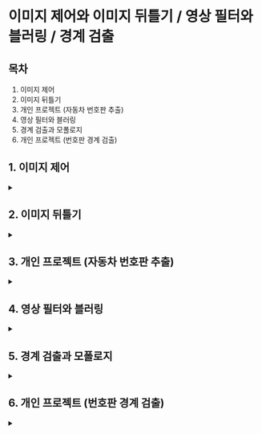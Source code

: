 # 이미지 제어와 이미지 뒤틀기 / 영상 필터와 블러링 / 경계 검출

## 목차
1. 이미지 제어
2. 이미지 뒤틀기
3. 개인 프로젝트 (자동차 번호판 추출)
4. 영상 필터와 블러링
5. 경계 검출과 모폴로지
6. 개인 프로젝트 (번호판 경계 검출)

## 1. 이미지 제어
<details>
<summary></summary>
<div markdown="1">

## 1-1. **이미지 이동(Translation)**

**이미지 이동이란?**

원래 있던 좌표에 이동하려는 거리만큼 더하여 이미지를 이동시키는 방법

```
x_new = x_old + d₁
y_new = y_old + d₂
```

<img width="354" height="105" alt="image" src="https://github.com/user-attachments/assets/86735ca7-f85c-4534-aa56-3f0ea7407b40" />

cv2.warpAffine 함수를 사용한다.

```
dst = cv2.warpAffine(src, matrix, dsize, dst, flags, borderMode, borderValue)
```

`src` : 원본 이미지, numpy 배열

`matrix` : 2 x 3 변환행렬, dtype=float32

`dsize` : 결과 이미지의 크기, (width, height)

`flags(optional)` : 보간법 알고리즘 플래그

`borderMode(optional)` : 외곽 영역 보정 플래그

`borderValue(optional)` : cv2.BORDER_CONSTANT 외곽 영역 보정 플래그일 경우 사용할 색상 값 (default=0)

`dst` : 결과 이미지


_flags 값_

`cv2.INTER_LINEAR` default 값, 인접한 4개 픽셀 값에 거리 가중치 사용

`cv2.INTER_NEAREST` 가장 가까운 픽셀 값 사용

`cv2.INTER_AREA` 픽셀 영역 관계를 이용한 재샘플링

`cv2.INTER_CUBIC` 인정합 16개 픽셀 값에 거리 가중치 사용



_borderMode 값_

`cv2.BORDER_CONSTANT` 고정 색상 값

`cv2.BORDER_REPLICATE` 가장자리 복제

`cv2.BORDER_WRAP` 반복

`cv2.BORDER_REFLECT` 반사

```python3
# 평행 이동

import cv2
import numpy as np


img = cv2.imread('../img/fish.jpg')
rows, cols = img.shape[0:2]  # 영상의 크기 정의

dx, dy = 100, 50            # 이동할 픽셀 거리 정의

# @변환 행렬 생성
mtrx = np.float32([[1, 0, dx], [0, 1, dy]])

# @단순 이동
dst = cv2.warpAffine(img, mtrx, (cols+dx,rows+dy))

# @탈락된 외곽 픽셀을 파랑색으로 보정
dst2 = cv2.warpAffine(img, mtrx, (cols+dx, rows+dy), None, \
                      cv2.INTER_LINEAR, cv2. BORDER_CONSTANT, (255, 0, 0))

# @탈락된 외곽 필섹을 원본으로 반사시켜서 보정
dst3 = cv2.warpAffine(img, mtrx, (cols+dx, rows+dy), None, \
                      cv2.INTER_LINEAR, cv2.BORDER_REFLECT)

# @이미지 출력
cv2.imshow('original', img)
cv2.imshow('trans',dst)
cv2.imshow('BORDER_CONSTATNT', dst2)
cv2.imshow('BORDER_FEFLECT', dst3)

cv2.waitKey(0)
cv2.destroyAllWindows()
```

<img width="1073" height="1027" alt="image" src="https://github.com/user-attachments/assets/06e0185c-a725-4bc3-9f5e-2dfcb663055e" />



## 1-2. **이미지 확대/축소(Scaling)**

**이미지 확대/축소란?**

원래 있던 좌표에 이동 하려는 거리만큼 곱한다

```
x_new = a₁ * x_old
y_new = a₂ * y_old
```

<img width="321" height="95" alt="image" src="https://github.com/user-attachments/assets/b3afdf9d-d392-4e4e-8f8b-5ca55578822f" />



cv2.resize() 함수를 사용한다.

```
cv2.resize(src, dsize, dst, fx, fy, interpolation)\
```

`src` : 입력 원본 이미지

`dsize` : 출력 영상 크기(확대/축소 목표 크기, (width, height)형식), 생략하면 fx, fy 배율을 적용

`fx, fy` : 크기 배율, dsize가 주어지면 dsize를 적용함

`interpolation` : 보간법 알고리즘 선택 플래그 (cv2.warpAffine()과 동일)

`dst` : 결과 이미지

> _보간법 (Interpolation)_
> 알려진 몇 개의 데이터 점을 바탕으로, 그 사이 존재하는 값을 추정하는 방법

```python3
# 이미지 확대, 축소

import cv2
import numpy as np

img = cv2.imread('../img/fish.jpg')
height, width = img.shape[:2]   # 영상 크기 정의

# @0.5배 축소 변환 행렬
m_small = np.float32([[0.5, 0, 0],
                       [0, 0.5,0]])  
# @2배 확대 변환 행렬
m_big = np.float32([[2, 0, 0],
                     [0, 2, 0]])  

# @보간법 적용 없이 확대 축소
dst1 = cv2.warpAffine(img, m_small, (int(height*0.5), int(width*0.5)))
dst2 = cv2.warpAffine(img, m_big, (int(height*2), int(width*2)))

# @보간법 적용한 확대 축소
dst3 = cv2.warpAffine(img, m_small, (int(height*0.5), int(width*0.5)), \
                        None, cv2.INTER_AREA)
dst4 = cv2.warpAffine(img, m_big, (int(height*2), int(width*2)), \
                        None, cv2.INTER_CUBIC)

# @cv.2resize() 함수를 사용해 확대 축소
# 크기 지정으로 축소
func1 = cv2.resize(img, (int(width*0.5), int(height*0.5)), \
                         interpolation=cv2.INTER_AREA)

# 배율 지정으로 확대
func2 = cv2.resize(img, None,  None, 2, 2, cv2.INTER_CUBIC)

# @이미지 출력
cv2.imshow("original", img)
cv2.imshow("small", dst1)
cv2.imshow("big", dst2)
cv2.imshow("small INTER_AREA", dst3)
cv2.imshow("big INTER_CUBIC", dst4)
cv2.imshow("use Function small", func1)
cv2.imshow("use Function big", func2)

cv2.waitKey(0)
cv2.destroyAllWindows()
```

<img width="766" height="815" alt="image" src="https://github.com/user-attachments/assets/4a6f2459-82e3-41ec-bd70-8c554da0ef03" />



## 1-3. **이미지 회전(Rotation)**

**이미지 회전을 위한 변환 행렬식**

<img width="966" height="638" alt="image" src="https://github.com/user-attachments/assets/82fd1e5b-35de-4ac7-956c-77c271e679e4" />



> _호도법_
> 원의 반지름과 호의 길이의 비율을 이용해 각도를 나타내는 방법
> 반지름 r인 원에서, 호의 길이 l = 반지름 r 일 때, 그 중심각을 1 라디안 (rad) 이라고 한다.

cv2.getRotationMatrix2D() 함수를 사용한다.

```
mtrx = cv2.getRotationMatrix2D(center, angle, scale)
```
`center` : 회전축 중심 좌표 (x, y)

`angle` : 회전할 각도, 60진법

`scale` : 확대 및 축소비율

</div>
</details>

## 2. 이미지 뒤틀기
<details>
<summary></summary>
<div markdown="1">
  
## 2-1. **어핀 변환(Affine Transform)**

**어핀 변환이란?**

뒤틀기 방법 중 하나로 이미지에 좌표를 지정한 후 그 좌표 값을 원하는 좌표로 이동하며 이미지를 뒤트는 방법 (2차원)

 cv2.getAffineTransform() 함수를 사용한다.

```
martix = cv2.getAffineTransform(pts1, pts2)
```

`pts1` : 변환 전 영상의 좌표 3개, 3 x 2 배열

`pts2` : 변환 후 영상의 좌표 3개, 3 x 2 배열

`matrix` : 변환 행렬 반환, 2 x 3 행렬

```python3
# 어핀(Affine) 변환

import cv2
import numpy as np
from matplotlib import pyplot as plt

file_name = '../img/fish.jpg'
img = cv2.imread(file_name)
rows, cols = img.shape[:2]  # 영상 크기 제어

# @변환 전, 후 각 3개의 좌표 생성
pts1 = np.float32([[100, 50], [200, 50], [100, 200]])
pts2 = np.float32([[80, 70], [210, 60], [250, 120]])

# @변환 전 좌표를 이미지에 표시
cv2.circle(img, (100, 50), 5, (255, 0, 0), -1)
cv2.circle(img, (200, 50), 5, (0, 255, 0), -1)
cv2.circle(img, (100, 200), 5, (0, 0, 255), -1)

# @짝지은 3개의 좌표로 변환 행렬 계산
mtrx = cv2.getAffineTransform(pts1, pts2)

# #어핀 변환 적용
dst = cv2.warpAffine(img, mtrx, (int(cols*1.5), rows))

# @이미지 출력
cv2.imshow('origin',img)
cv2.imshow('affin', dst)

cv2.waitKey(0)
cv2.destroyAllWindows()
```

<img width="959" height="426" alt="image" src="https://github.com/user-attachments/assets/b920ac99-035f-4a46-a927-ac27609389d3" />



## 2-2. **원근 변환(Perspective Transform)**

**원근 변환이란?**

원근법의 원리를 적용해 변환하는 방법 (3차원)

cv2.getPerspectiveTransform() 함수를 사용한다.

```
mtrx = cv2.getPerspectiveTransform(pts1, pts2)
```

`pts1` : 변환 이전 영상의 좌표 4개, 4 x 2 배열

`pts2` : 변환 이후 영상의 좌표 4개, 4 x 2 배열

`mtrx` : 변환행렬 반환, 3 x 3 행렬

```python3
# 원근(Perspective) 변환

import cv2
import numpy as np

file_name = "../img/fish.jpg"
img = cv2.imread(file_name)
rows, cols = img.shape[:2]

# @원근 변환 전 후 4개 좌표
pts1 = np.float32([[0,0], [0,rows], [cols, 0], [cols,rows]])
pts2 = np.float32([[100,50], [10,rows-50], [cols-100, 50], [cols-10,rows-50]])

# @변환 전 좌표를 원본 이미지에 표시
cv2.circle(img, (0,0), 10, (255,0,0), -1)
cv2.circle(img, (0,rows), 10, (0,255,0), -1)
cv2.circle(img, (cols,0), 10, (0,0,255), -1)
cv2.circle(img, (cols,rows), 10, (0,255,255), -1)

# @원근 변환 행렬 계산
mtrx = cv2.getPerspectiveTransform(pts1, pts2)

# @원근 변환 적용
dst = cv2.warpPerspective(img, mtrx, (cols, rows))

cv2.imshow("origin", img)
cv2.imshow('perspective', dst)
cv2.waitKey(0)
cv2.destroyAllWindows()
```

<img width="770" height="428" alt="image" src="https://github.com/user-attachments/assets/56e5960b-8604-414c-80fc-f8eb2a27c7cd" />



## 2-3. **마우스와 원근 변환을 사용해 문서 스캔 효과 만들기**

```python3
# 마우스 이벤트로 원근 변환을 사용해 문서 스캔효과 내기

import cv2
import numpy as np

# @변수 정의
win_name = "scanning"
img = cv2.imread("../img/paper.jpg")
rows, cols = img.shape[:2]
draw = img.copy()
pts_cnt = 0
pts = np.zeros((4,2), dtype=np.float32)

# @마우스 이벤트 함수
def onMouse(event, x, y, flags, param):  # 마우스 이벤트 콜백 함수 구현
    global  pts_cnt                      # 마우스로 찍은 좌표의 갯수 저장
    if event == cv2.EVENT_LBUTTONDOWN:  
        cv2.circle(draw, (x,y), 10, (0,255,0), -1) # 좌표에 초록색 동그라미 표시
        cv2.imshow(win_name, draw)

        pts[pts_cnt] = [x,y]            # 마우스 좌표 저장
        pts_cnt+=1
        
        if pts_cnt == 4:                       # 좌표가 4개 수집됨 
            # 좌표 4개 중 상하좌우 찾기 ---② 
            sm = pts.sum(axis=1)                 # 4쌍의 좌표 각각 x+y 계산
            diff = np.diff(pts, axis = 1)        # 4쌍의 좌표 각각 x-y 계산

            topLeft = pts[np.argmin(sm)]         # x+y가 가장 작은 값이 좌상단 좌표
            bottomRight = pts[np.argmax(sm)]     # x+y가 가장 큰 값이 우하단 좌표
            topRight = pts[np.argmin(diff)]      # x-y가 가장 작은 것이 우상단 좌표
            bottomLeft = pts[np.argmax(diff)]    # x-y가 가장 큰 값이 좌하단 좌표

            # 변환 전 4개 좌표 
            pts1 = np.float32([topLeft, topRight, bottomRight , bottomLeft])

            # 변환 후 영상에 사용할 서류의 폭과 높이 계산 
            w1 = abs(bottomRight[0] - bottomLeft[0])    # 상단 좌우 좌표간의 거리
            w2 = abs(topRight[0] - topLeft[0])          # 하당 좌우 좌표간의 거리
            h1 = abs(topRight[1] - bottomRight[1])      # 우측 상하 좌표간의 거리
            h2 = abs(topLeft[1] - bottomLeft[1])        # 좌측 상하 좌표간의 거리
            width = max([w1, w2])                       # 두 좌우 거리간의 최대값이 서류의 폭
            height = max([h1, h2])                      # 두 상하 거리간의 최대값이 서류의 높이
            
            # 변환 후 4개 좌표
            pts2 = np.float32([[0,0], [width-1,0], 
                                [width-1,height-1], [0,height-1]])

            # 변환 행렬 계산 
            mtrx = cv2.getPerspectiveTransform(pts1, pts2)
            # 원근 변환 적용
            result = cv2.warpPerspective(img, mtrx, (int(width), int(height)))
            cv2.imshow('scanned', result)

# @이미지 출력            
cv2.imshow(win_name, img)
cv2.setMouseCallback(win_name, onMouse)    # 마우스 콜백 함수를 GUI 윈도우에 등록

cv2.waitKey(0)
cv2.destroyAllWindows()
```

<img width="1280" height="920" alt="image" src="https://github.com/user-attachments/assets/8fa77abd-32ae-4ef4-9675-d0e6d2c5e6c2" />


</div>
</details>

## 3. 개인 프로젝트 (자동차 번호판 추출)
<details>
<summary></summary>
<div markdown="1">

**목표 : 기울어진 자동차 번호판 이미지를 변환하여 규격화한 후 저장한다.

```python3
# 자동차 번호판 추출

import cv2
import numpy as np
import datetime
import os

max_img = input('추출하려는 이미지 개수를 입력해 주세요.(최대 5): ')
for i in range(1, int(max_img)+1):
    # @변수 정의
    full_path = '../img/car_0' + str(i) +'.jpg'
    car_plate = cv2.imread(full_path)

    if car_plate is None:
        print("❌ car_plate01 이미지가 제대로 불러와지지 않았습니다.")
        exit()

    win_name = "License Plate Extractor"
    rows, cols = car_plate.shape[:2]
    draw = car_plate.copy()
    pts_cnt = 0
    pts = np.zeros((4,2), dtype=np.float32)

    # @마우스 이벤트 함수
    def onMouse(event, x, y, flags, param):  # 마우스 이벤트 콜백 함수 구현
        global  pts_cnt                      # 마우스로 찍은 좌표의 갯수 저장
        if event == cv2.EVENT_LBUTTONDOWN:   # 마우스 왼쪽 버튼 클릭시
            # 1. 클릭 지점에 원 그리기
            cv2.circle(draw, (x,y), 5, (0,255,0), -1)  # 클릭 지점에 녹색 5px의 원 그리기
            cv2.imshow(win_name, draw)

            # 2. 좌표 배열에 마우스 좌표 저장
            pts[pts_cnt] = [x,y]

            # 3. 카운터 증가
            pts_cnt+=1

            # 4. 4개 점 완성시 변환 실행
            if pts_cnt == 4:                       # 좌표가 4개 수집됨

                # @좌표 정렬 알고리즘 이해
                # 좌표 4개 중 상하좌우 찾기
                sm = pts.sum(axis=1)                 # 4쌍의 좌표 각각 x+y 계산
                diff = np.diff(pts, axis = 1)        # 4쌍의 좌표 각각 x-y 계산

                topLeft = pts[np.argmin(sm)]         # x+y가 가장 작은 값이 좌상단 좌표
                bottomRight = pts[np.argmax(sm)]     # x+y가 가장 큰 값이 우하단 좌표
                topRight = pts[np.argmin(diff)]      # x-y가 가장 작은 것이 우상단 좌표
                bottomLeft = pts[np.argmax(diff)]    # x-y가 가장 큰 값이 좌하단 좌표

                # 변환 전 4개 좌표 
                pts1 = np.float32([topLeft, topRight, bottomRight , bottomLeft])

                '''
                한국 번호판 표준 규격
                일반 승용차: 가로 335mm × 세로 170mm (약 2:1 비율)
                대형차량: 가로 440mm × 세로 220mm (2:1 비율)
                픽셀 변환: 300×150 또는 400×200 권장
                '''
                # 번호판 치수 계산 - 한국 표준 규격에 따른 2:1비율 사용
                width = 300
                height = 150

                # 변환 후 4개 좌표
                pts2 = np.float32([[0,0], [width-1,0], 
                                    [width-1,height-1], [0,height-1]])

                # 변환 행렬 계산 
                mtrx = cv2.getPerspectiveTransform(pts1, pts2)
                # 원근 변환 적용
                result = cv2.warpPerspective(car_plate, mtrx, (int(width), int(height)))

                # @파일 저장 기능 구현

                # 1. 저장 경로 처리
                save_dir = "../extracted_plates"   # 저장 폴더가 없으면 생성
                if not os.path.exists(save_dir):
                    os.makedirs(save_dir)

                # 2. 타임 스탬프 기반
                timestamp = datetime.datetime.now().strftime("%Y%m%d_%H%M%S")
                filename_time = f"../extracted_plates/plate_{timestamp}.png"    # png형식 선택

                # 3. 순번 기반
                existing_files = len(os.listdir(save_dir))
                filename_os = f"../extracted_plates/plate_{existing_files+1:03d}.png" # png형식 선택

                success = cv2.imwrite(filename_time, result) # 타임 스탬프 파일 저장
                if success:
                    print(f"번호판 저장 완료: {filename_time}")
                    cv2.imshow('Extracted Plate', result)
                else:
                    print("저장 실패!")

                success = cv2.imwrite(filename_os, result) # 순번 파일 저장
                if success:
                    print(f"번호판 저장 완료: {filename_os}")
                    cv2.imshow('Extracted Plate', result)
                else:
                    print("저장 실패!")

    cv2.imshow(win_name, car_plate)
    cv2.setMouseCallback(win_name, onMouse)

    cv2.waitKey(0)
    cv2.destroyAllWindows()
```

</div>
</details>

## 4. 영상 필터와 블러링
<details>
<summary></summary>
<div markdown="1">

## **4-1. 컨볼루션 연산 (Convolution Operation)**

입력 신호(또는 이미지)에 **커널(또는 필터)**을 슬라이딩하면서 곱하고 더해서 출력하는 연산

<img width="772" height="527" alt="image" src="https://github.com/user-attachments/assets/81a166c0-3044-429a-a8f4-94d0fa48ea83" />



cv2.filter2D() 함수를 사용한다.

```
dst = cv2.filter2D(src, ddepth, kernel, dst, anchor, delta, borderType)
```

`src` : 입력 영상, Numpy 배열

`ddepth` : 출력 영상의 dtype (-1: 입력 영상과 동일)

`kernel` : 컨볼루션 커널, float32의 n x n 크기 배열

`dst(optional)` : 결과 영상

`anchor(optional)` : 커널의 기준점, default: 중심점 (-1, -1)

`delta(optional)` : 필터가 적용된 결과에 추가할 값

`borderType(optional)` : 외곽 픽셀 보정 방법 지정



## **4-2. 평균 블러링 (Average Blurring)**

주변 픽셀 값의 평균을 적용하여 영상을 흐릿하게 하는 작업

cv2.blur()와 cv2.boxFilter() 함수를 사용한다.
```
dst = cv2.blur(src, ksize, dst, anchor, borderType)
```
`src` : 입력 영상, numpy 배열

`ksize` : 커널의 크기

`나머지 파라미터는 cv2.filter2D()와 동일`



```
dst = cv2.boxFilter(src, ddepth, ksize, dst, anchor, normalize, borderType)
```
`ddepth` : 출력 영상의 dtype (-1: 입력 영상과 동일)

`normalize(optional)` : 커널 크기로 정규화(1/ksize²) 지정 여부 (Boolean), default=True

`나머지 파라미터는 cv2.filter2D()와 동일`

 ```python3
# 평균 필터를 생성하여 블러 적용

import cv2
import numpy as np

img = cv2.imread('../img/paper.jpg')
'''
# @5x5 평균 필터 커널 생성
kernel = np.array([[0.04, 0.04, 0.04, 0.04, 0.04],
                   [0.04, 0.04, 0.04, 0.04, 0.04],
                   [0.04, 0.04, 0.04, 0.04, 0.04],
                   [0.04, 0.04, 0.04, 0.04, 0.04],
                   [0.04, 0.04, 0.04, 0.04, 0.04]])
'''
# @5X5 평균 필터 커널 생성
kernel = np.ones((5,5))/5**2

# @필터 적용
blured = cv2.filter2D(img, -1, kernel)

# @이미지 출력
cv2.imshow('origin', img)
cv2.imshow('avrg blur', blured)

# @blur() 함수로 블러링
blur1 = cv2.blur(img, (10,10))
# @boxFilter() 함수로 블러링 적용
blur2 = cv2.boxFilter(img, -1, (10,10))

merged = np.hstack( (img, blur1, blur2))
cv2.imshow('blur', merged)

cv2.waitKey()
cv2.destroyAllWindows()
```

<img width="1280" height="516" alt="image" src="https://github.com/user-attachments/assets/c32d668d-25d6-43b4-ae72-a1ae09690d27" />

<img width="1280" height="505" alt="image" src="https://github.com/user-attachments/assets/744cacc8-c5dc-41df-ab86-eb9bb60f178a" />



## **4-3. 가우시안 블러링(Gaussian Blurring)**

가우시안 분포를 갖는 커널로 블러링 하는 작업

<img width="500" height="213" alt="image" src="https://github.com/user-attachments/assets/15495532-6d31-45ed-82f8-06b04dbfe742" />



cv2.GaussianBlur() 함수와 cv2.getGaussianKernel() 함수를 사용한다.
```
cv2.GaussianBlur(src, ksize, sigmaX, sigmaY, borderType)\
```
`src` : 입력 영상

`ksize` : 커널 크기 (주로 홀수)

`sigmaX` : X 방향 표준편차 (0: auto)

`sigmaY(optional)` : Y 방향 표준편차 (default: sigmaX)

`borderType(optional)` : 외곽 테두리 보정 방식



```
ret = cv2.getGaussianKernel(ksize, sigma, ktype)
```
`ret` : 가우시안 커널 (1차원이므로 ret * ret.T 형태로 사용해야 함)

```python3
# 가우시안 블러링

import cv2
import numpy as np

img = cv2.imread('../img/gaussian_noise.jpg')

# @가우시안 커널을 직접 생성해서 블러링
k1 = np.array([[1, 2, 1],
                   [2, 4, 2],
                   [1, 2, 1]]) *(1/16)
blur1 = cv2.filter2D(img, -1, k1)

# @가우시안 커널을 API로 얻어서 블러링
k2 = cv2.getGaussianKernel(3, 0)
blur2 = cv2.filter2D(img, -1, k2*k2.T)

# @가우시안 블러 API로 블러링 ---③
blur3 = cv2.GaussianBlur(img, (3, 3), 0)

# @이미지 출력
print('k1:', k1)
print('k2:', k2*k2.T)

merged = np.hstack((img, blur1, blur2, blur3))
cv2.imshow('gaussian blur', merged)
cv2.waitKey(0)
cv2.destroyAllWindows()
```

<img width="1280" height="349" alt="image" src="https://github.com/user-attachments/assets/5a312d48-b433-4fee-8bda-cbb52a5003fb" />



## **4-4. 미디언 블러링(Median Blurring)**

커널의 픽셀 값 중 중앙값을 선택하는 것

cv2.medianBlur() 함수를 사용한다.
```
dst = cv2.medianBlur(src, ksize)
```
`src` : 입력 영상

`ksize` : 커널 크기

```python3
# 미디언 블러링

import cv2
import numpy as np

img = cv2.imread("../img/salt_pepper_noise.jpg")

# @미디언 블러 적용
blur = cv2.medianBlur(img, 5)

# @이미지 출력 
merged = np.hstack((img,blur))
cv2.imshow('media', merged)
cv2.waitKey(0)
cv2.destroyAllWindows()
```

<img width="649" height="450" alt="image" src="https://github.com/user-attachments/assets/ea316fec-1b45-46b3-99aa-e9f328101bd6" />



## **4-5. 바이레터럴 필터 (Bilateral Filter)**

가우시안 필터와 경계 필터를 결합하여 노이즈는 줄이고 경계는 선명하게 만들지만 속도가 다소 느린 단점이 있다.

cv2.bilateralFilter() 함수를 사용한다.
```
dst = cv2.bilateralFilter(src, d, sigmaColor, sigmaSpace, dst, borderType)
```
`src` : 입력 영상

`d` : 필터의 직경(diameter), 5보다 크면 매우 느림

`sigmaColor` : 색공간의 시그마 값

`sigmaSpace` : 좌표 공간의 시그마 값

```python3
# 바이레터럴 필터

import cv2
import numpy as np

img = cv2.imread("../img/gaussian_noise.jpg")

# @가우시안 필터 적용
blur1 = cv2.GaussianBlur(img, (5,5), 0)

# @바이레터럴 필터 적용
blur2 = cv2.bilateralFilter(img, 5, 75, 75)

# @이미지 출력
merged = np.hstack((img, blur1, blur2))
cv2.imshow('bilateral', merged)
cv2.waitKey(0)
cv2.destroyAllWindows()
```

<img width="1148" height="425" alt="image" src="https://github.com/user-attachments/assets/90011719-8fd9-47ac-841c-8fe3b5ccabaa" />

</div>
</details>

## 5. 경계 검출과 모폴로지
<details>
<summary></summary>
<div markdown="1">

## 5-1. **캐니 엣지 (Canny Edge)**

**다음의 4단계 알고리즘에 따라 경계를 검출한다.**

1. 노이즈 제거: 5 x 5 가우시안 블러링 필터로 노이즈 제거
   
2. 경계 그레디언트 방향 계산: 소벨 필터로 경계 및 그레디언트 방향 검출
   
3. 비최대치 억제(Non-Maximum Suppression): 그레디언트 방향에서 검출된 경계 중 가장 큰 값만 선택하고 나머지는 제거
   
4. 이력 스레시홀딩: 두 개의 경계 값(Max, Min)을 지정해서 경계 영역에 있는 픽셀들 중 큰 경계 값(Max) 밖의 픽셀과 연결성이 없는 픽셀 제거

cv2.Canny() 함수를 사용한다.
```
edges = cv2.Canny(img, threshold1, threshold2, edges, apertureSize, L2gardient)
```
`img` : 입력 영상

`threshold1, threshold2` : 이력 스레시홀딩에 사용할 Min, Max 값

`apertureSize` : 소벨 마스크에 사용할 커널 크기

`L2gradient` : 그레디언트 강도를 구할 방식 (True: 제곱 합의 루트 False: 절댓값의 합)

`edges` : 엣지 결과 값을 갖는 2차원 배열

```python3
# 캐니 엣지

import cv2, time
import numpy as np

img = cv2.imread("../img/sudoku.jpg")

# @케니 엣지 적용 
edges = cv2.Canny(img,100,200)

# @이미지 출력
cv2.imshow('Original', img)
cv2.imshow('Canny', edges)
cv2.waitKey(0)
cv2.destroyAllWindows()
```

<img width="676" height="484" alt="image" src="https://github.com/user-attachments/assets/c66e0b67-274c-47ee-8caa-eab9c9075ae4" />



## **5-2. 모폴로지 (Morphology)**

**모폴로지란?**

'형태학'이라는 뜻으로, 노이즈 제거 / 구멍 채우기 / 끊어진 선 이어 붙이기 등에 쓰이는 형태학적 연산을 말한다.

바이너리 이미지(흑백으로만 이루어진 이미지)에만 적용 할 수 있다.

## **5-3. 침식 연산 (Erosion)**

**이미지를 깍아내는 연산**

0과 1로 이루어진 구조화 요소 커널을 사용한다.

<img width="720" height="300" alt="image" src="https://github.com/user-attachments/assets/ecd874e0-1669-4a37-b8fc-d26a11c4a697" />



구조화 생성을 위해 cv2.getStructuringElement() 함수를 사용한다.
```
cv2.getStructuringElement(shape, ksize, anchor)
```
`shape` : 구조화 요소 커널 모양 (cv2.MORPH_RECT: 사각형, cv2.MORPH_EPLIPSE: 타원형, cv2.MORPH_CROSS: 십자형)

`ksize` : 커널 크기

`anchor(optional)` : 구조화 요소의 기준점, cv2.MORPH_CROSS에만 의미 있으며 기본 값은 중심점 (-1, -1)

위의 구조화 요소 커널로 침식 연산을 수행할 때에는 cv2.erode() 함수를 사용한다.
```
dst = cv2.erode(src, kernel, anchor, iterations, borderType, borderValue)
```
`src` : 입력 영상, 바이너리

`kernel` : 구조화 요소 커널

`anchor(optional)` : cv2.getStructuringElement()와 동일

`iterations(optional)` : 침식 연산 적용 반복 횟수

`boderType(optional)` : 외곽 영역 보정 방법 

`boderValue(optional)` : 외곽 영역 보정 값

```python3
# 침식 연산

import cv2
import numpy as np

img = cv2.imread('../img/morph_dot.png')

# @구조화 요소 커널, 사각형 (3x3) 생성
k = cv2.getStructuringElement(cv2.MORPH_RECT, (3,3))

# @침식 연산 적용
erosion = cv2.erode(img, k)

# @이미지 출력
merged = np.hstack((img, erosion))
cv2.imshow('Erode', merged)
cv2.waitKey(0)
cv2.destroyAllWindows()
```

<img width="337" height="273" alt="image" src="https://github.com/user-attachments/assets/fb879369-db5d-4d91-842e-1d51c1e2e43b" />



## **5-4. 팽창 연산 (Dilatation)**

**물체 주변을 확장하는 연산**

<img width="720" height="350" alt="image" src="https://github.com/user-attachments/assets/d3595fa2-1f34-4942-b446-d8f7f9f9fbec" />



cv2.dilate() 함수를 사용한다.
```
dst = cv2.dilate(src, kernel, dst, anchor, iterations, bordeType, borderValue)
```
`모든 파라미터는 cv2.erode()와 동일합니다.`

```python3
# 팽창 연산

import cv2
import numpy as np

img = cv2.imread('../img/morph_hole.png')

# @구조화 요소 커널, 사각형 (3x3) 생성
k = cv2.getStructuringElement(cv2.MORPH_RECT, (3,3))

# @팽창 연산 적용 
dst = cv2.dilate(img, k)

# @이미지 출력
merged = np.hstack((img, dst))
cv2.imshow('Dilation', merged)
cv2.waitKey(0)
cv2.destroyAllWindows()
```

<img width="334" height="264" alt="image" src="https://github.com/user-attachments/assets/82964102-b4eb-42cd-8046-150f7b1ef790" />



## **5-5. 열림(Opening)/닫힘(Closing) 연산과 그레디언트 연산 (Gradient)

**열림 연산 : 침식 연산 후 팽창 연산을 적용 = 주변보다 밝은 노이즈를 제거, 맞닿은 독립개체를 분리하거나 돌출된 모양을 제거하는데 효과적.**

**닫힘 연산 : 팽창 연산 후 침식 연산을 적용 = 주변보다 어두운 노이즈를 제거, 끊어진 걔체를 연결하거나 구멍을 메우는데 효과적**

**그레디언트 연산 : 팽창 연산 적용 이미지 - 침식 연산 적용 이미지  = 경계 픽셀만 검출, 경계 검출과 비슷한 결과물을 얻을 수 있다.**

cv2.morphologyEx() 함수를 사용한다.
```
dst = cv2.morphologyEx(src, op, kernel, dst, anchor, iteration, borderType, borderValue)
```
`src` : 입력 영상

`op` : 모폴로지 연산 종류 (cv2.MORPH_OPEN: 열림 연산, cv2.MORPH_COLSE: 닫힘 연산, cv2.MORPH_GRADIENT: 그레디언트 연산, cv2.MORPH_TOPHAT: 탑햇 연산, cv2.MORPH_BLACKHAT: 블랙햇 연산)

`kernel` : 구조화 요소 커널

`dst(optional)` : 결과 영상

`anchor(optional)` : 커널의 기준점

`iteration(optional)` : 연산 반복 횟수

`borderType(optional)` : 외곽 영역 보정 방법

`borderValue(optional)` : 외곽 영역 보정 값

```python3
# 열림과 닫힘 연산으로 노이즈 제거

import cv2
import numpy as np

img1 = cv2.imread('../img/morph_dot.png', cv2.IMREAD_GRAYSCALE)
img2 = cv2.imread('../img/morph_hole.png', cv2.IMREAD_GRAYSCALE)    

# @구조화 요소 커널, 사각형 (5x5) 생성
k = cv2.getStructuringElement(cv2.MORPH_RECT, (5,5))
# @열림 연산 적용
opening = cv2.morphologyEx(img1, cv2.MORPH_OPEN, k)
# @닫힘 연산 적용
closing = cv2.morphologyEx(img2, cv2.MORPH_CLOSE, k)

# @이미지 출력
merged1 = np.hstack((img1, opening))
merged2 = np.hstack((img2, closing))
merged3 = np.vstack((merged1, merged2))
cv2.imshow('opening, closing', merged3)
cv2.waitKey(0)
cv2.destroyAllWindows()
```

<img width="330" height="490" alt="image" src="https://github.com/user-attachments/assets/d2311f66-c3ba-4abf-856c-fbbf1d1ff030" />



```python3
# 모폴로지 그레이언트

import cv2
import numpy as np

img = cv2.imread('../img/morphological.png')

# @구조화 요소 커널, 사각형 (3x3) 생성
k = cv2.getStructuringElement(cv2.MORPH_RECT, (3,3))
# @열림 연산 적용
gradient = cv2.morphologyEx(img, cv2.MORPH_GRADIENT, k)

# @이미지 출력
merged = np.hstack((img, gradient))
cv2.imshow('gradient', merged)
cv2.waitKey(0)
cv2.destroyAllWindows()
```

<img width="330" height="263" alt="image" src="https://github.com/user-attachments/assets/02fb0eee-b9f4-4a97-9b60-4ce7c12152a3" />

</div>
</details>

## 6. 개인 프로젝트 (번호판 경계 검출)
<details>
<summary></summary>
<div markdown="1">

```python3
# 자동차 번호판 추출

import cv2
import numpy as np
import os
from matplotlib import pyplot as plt

# @추출된 번호판 이미지 불러오기
def load_extracted_plate(plate_name):
    plate_path = f'../extracted_plates/{plate_name}.png'

    if os.path.exists(plate_path):
        plate_img = cv2.imread(plate_path)
        print(f"번호판 이미지 로드 완료: {plate_img.shape}")
        return plate_img

    else:
        print(f"파일을 찾을 수 없습니다: {plate_path}")
        return None


# @추출된 번호판을 그레이스케일로 변환
def convert_to_grayscale(plate_img):
    gray_plate = cv2.cvtColor(plate_img, cv2.COLOR_BGR2GRAY)    # BGR을 그레이스케일로 변환
    plt.figure(figsize=(12, 4))    # 결과 비교 시각화

    plt.subplot(1, 2, 1)
    plt.imshow(cv2.cvtColor(plate_img, cv2.COLOR_BGR2RGB))
    plt.title('Original Extracted Plate')
    plt.axis('off')
    
    plt.subplot(1, 2, 2)
    plt.imshow(gray_plate, cmap='gray')
    plt.title('Grayscale Plate')
    plt.axis('off')
   
    plt.tight_layout()
    plt.show()

    return gray_plate


# @추출된 번호판 이미지 대비 최대화 함수
def maximize_contrast(gray_plate):
    # 모폴로지 연산용 구조화 요소 (번호판용으로 작게 설정)
    kernel = cv2.getStructuringElement(cv2.MORPH_RECT, (2, 2))  # 3x3 → 2x2로 축소
    
    # Top Hat: 밝은 세부사항 (흰 배경) 강조
    tophat = cv2.morphologyEx(gray_plate, cv2.MORPH_TOPHAT, kernel)
    
    # Black Hat: 어두운 세부사항 (검은 글자) 강조  
    blackhat = cv2.morphologyEx(gray_plate, cv2.MORPH_BLACKHAT, kernel) 
    
    # 대비 향상 적용
    enhanced = cv2.add(gray_plate, tophat)
    enhanced = cv2.subtract(enhanced, blackhat)

    # 추가: 히스토그램 균등화로 대비 더욱 향상
    enhanced = cv2.equalizeHist(enhanced)   

    # 결과 비교
    plt.figure(figsize=(15, 4))

    plt.subplot(1, 4, 1)        # 1행 4열의 배열에서 첫 번째 위치
    plt.imshow(gray_plate, cmap='gray') # 그레이스케일된 이미지
    plt.title('Original Gray')  # 서브플롯 제목
    plt.axis('off')             # 축 눈금, 테두리 제거

    plt.subplot(1, 4, 2)
    plt.imshow(tophat, cmap='gray')     # 탑햇
    plt.title('Top Hat')
    plt.axis('off')

    plt.subplot(1, 4, 3)
    plt.imshow(blackhat, cmap='gray')   # 블랫햇
    plt.title('Black Hat')
    plt.axis('off')

    plt.subplot(1, 4, 4)
    plt.imshow(enhanced, cmap='gray')   # 대비 향상된 이미지 
    plt.title('Enhanced Contrast')
    plt.axis('off')

    plt.tight_layout()
    plt.show()

    return enhanced


# @대비 향상 기법 추가 함수 
def advanced_contrast_enhancement(gray_plate): 

    # CLAHE (적응형 히스토그램 균등화)
    clahe = cv2.createCLAHE(clipLimit=3.0, tileGridSize=(2,1))  # 번호판용 설정
    clahe_result = clahe.apply(gray_plate)

    return clahe_result


# @번호판 적응형 임계처리 함수
def adaptive_threshold_plate(enhanced_plate):

    # 1단계: 가벼운 블러링 (노이즈 제거, 글자는 보존)
    blurred = cv2.GaussianBlur(enhanced_plate, (5, 5), 0)  # 5x5 → 3x3로 축소

    # 2단계: 번호판 최적화 적응형 임계처리
    thresh_adaptive = cv2.adaptiveThreshold(

        blurred,
        maxValue=255,
        adaptiveMethod=cv2.ADAPTIVE_THRESH_GAUSSIAN_C,
        thresholdType=cv2.THRESH_BINARY,  # BINARY_INV 대신 BINARY 사용
        blockSize=21,  # 19 → 11로 축소 (번호판 크기에 맞춤)
        C=5           # 9 → 2로 축소 (세밀한 조정)
    )

    # 3단계: Otsu 임계처리와 비교
    _, thresh_otsu = cv2.threshold(blurred, 0, 255, cv2.THRESH_BINARY + cv2.THRESH_OTSU)

    # @직접 임계값 조정
    threshold_value = 35
    _, thresh_manual = cv2.threshold(blurred, threshold_value, 255, cv2.THRESH_BINARY_INV)

    # 4단계: 결과 비교
    plt.figure(figsize=(16, 4))   

    plt.subplot(1, 4, 1)
    plt.imshow(enhanced_plate, cmap='gray')     # 대비 향상 이미지
    plt.title('Enhanced Plate')
    plt.axis('off')

    plt.subplot(1, 4, 2)
    plt.imshow(thresh_manual, cmap='gray')      # 메뉴얼
    plt.title('manual')
    plt.axis('off')

    plt.subplot(1, 4, 3)
    plt.imshow(thresh_adaptive, cmap='gray')    # 적응형 쓰레시홀딩
    plt.title('Adaptive Threshold')
    plt.axis('off')

    plt.subplot(1, 4, 4)
    plt.imshow(thresh_otsu, cmap='gray')        # 오츠의 이진화 알고리즘
    plt.title('Otsu Threshold')
    plt.axis('off')

    plt.tight_layout()
    plt.show()

    return thresh_adaptive, thresh_otsu, thresh_manual


# @번호판에서 윤관선 검출하는 함수
def find_contours_in_plate(thresh_plate):
    
    # 윤곽선 검출
    contours, hierarchy = cv2.findContours(
        thresh_plate,                   # 이진화된 번호판 이미지
        mode=cv2.RETR_EXTERNAL,         # 가장 바깥쪽 윤곽선만 검출
        method=cv2.CHAIN_APPROX_SIMPLE  # 윤곽선 단순화
    )

    # 결과 시각화용 이미지 생성 (컬러)
    height, width = thresh_plate.shape
    contour_image = cv2.cvtColor(thresh_plate, cv2.COLOR_GRAY2BGR)


    # 모든 윤곽선을 다른 색으로 그리기
    colors = [(255, 0, 0), (0, 255, 0), (0, 0, 255), (255, 255, 0), 
              (255, 0, 255), (0, 255, 255), (128, 0, 128), (255, 165, 0)]

    for i, contour in enumerate(contours):
        color = colors[i % len(colors)]  # 색상 순환
        cv2.drawContours(contour_image, [contour], -1, color, 2)

        # 윤곽선 번호 표시
        M = cv2.moments(contour)

        if M["m00"] != 0:
            cx = int(M["m10"] / M["m00"])
            cy = int(M["m01"] / M["m00"])
            cv2.putText(contour_image, str(i+1), (cx-5, cy+5), 
                       cv2.FONT_HERSHEY_SIMPLEX, 0.4, (255, 255, 255), 1)

    # 결과 시각화
    plt.figure(figsize=(15, 5))

    plt.subplot(1, 3, 1)
    plt.imshow(thresh_plate, cmap='gray')
    plt.title('Binary Plate')
    plt.axis('off')

    plt.subplot(1, 3, 2)
    plt.imshow(contour_image)
    plt.title(f'Contours Detected: {len(contours)}')
    plt.axis('off')

    # 윤곽선 정보 표시
    plt.subplot(1, 3, 3)
    contour_info = np.zeros((height, width, 3), dtype=np.uint8)

    for i, contour in enumerate(contours):
        area = cv2.contourArea(contour)
        x, y, w, h = cv2.boundingRect(contour)

        # 경계 사각형 그리기
        cv2.rectangle(contour_info, (x, y), (x+w, y+h), colors[i % len(colors)], 1)

        # 면적 정보 표시 (작은 글씨로)
        cv2.putText(contour_info, f'A:{int(area)}', (x, y-2), 
                   cv2.FONT_HERSHEY_SIMPLEX, 0.25, (255, 255, 255), 1)

    plt.imshow(contour_info)
    plt.title('Bounding Rectangles')
    plt.axis('off')

    plt.tight_layout()
    plt.show()

    # 윤곽선 정보 출력
    print("=== 윤곽선 검출 결과 ===")
    print(f"총 윤곽선 개수: {len(contours)}")

    for i, contour in enumerate(contours):
        area = cv2.contourArea(contour)
        x, y, w, h = cv2.boundingRect(contour)
        aspect_ratio = w / h if h > 0 else 0
        print(f"윤곽선 {i+1}: 면적={area:.0f}, 크기=({w}×{h}), 비율={aspect_ratio:.2f}")

    return contours, contour_image

# @무인이동체 시점에서 윤곽선 활용
def prepare_for_next_step(contours, contours_plate):
    print("=== 다음 단계 준비 ===")

    # 윤곽선이 충분히 검출되었는지 확인
    if len(contours) < 5:
        print("윤곽선이 적게 검출되었습니다. 전처리 단계를 재검토하세요.")
    elif len(contours) > 20:
        print("윤곽선이 너무 많이 검출되었습니다. 노이즈 제거가 필요할 수 있습니다.")
    else:
        print("적절한 수의 윤곽선이 검출되었습니다.")

    # 잠재적 글자 후보 개수 추정
    potential_chars = 0
    for contour in contours:
        area = cv2.contourArea(contour)
        if 30 < area < 2000:  # 글자 크기 범위 추정
            potential_chars += 1

    print(f"잠재적 글자 후보: {potential_chars}개")

    return potential_chars

# @처리된 이미지 저장 함수
def save_processed_results(plate_name, gray_plate, advanced_plate, enhanced_plate, thresh_manual, contours_image):

    # 저장 폴더 생성
    save_dir = '../processed_plates'
    if not os.path.exists(save_dir):
        os.makedirs(save_dir)

    # 각 단계별 결과 저장
    cv2.imwrite(f'{save_dir}/{plate_name}_1_gray.png', gray_plate)
    cv2.imwrite(f'{save_dir}/{plate_name}_2_advanced.png', advanced_plate)  
    cv2.imwrite(f'{save_dir}/{plate_name}_3_enhanced.png', enhanced_plate)
    cv2.imwrite(f'{save_dir}/{plate_name}_4_threshold.png', thresh_manual)
    cv2.imwrite(f'{save_dir}/{plate_name}_5_contours.png', contours_image)

    print(f"처리 결과 저장 완료: {save_dir}/{plate_name}_*.png")

# @메인 실행

plate_name = 'plate_01'
plate_img = load_extracted_plate('plate_01')        # plate_01.png 불러옴
if plate_img is not None:
    gray_plate = convert_to_grayscale(plate_img)    # 그레이 스케일로 변환

enhanced_plate = maximize_contrast(gray_plate)      # 대비 향상

advanced_plate = advanced_contrast_enhancement(enhanced_plate)  # 대비 추가 향상

thresh_adaptive, thresh_otsu, thresh_manual = adaptive_threshold_plate(advanced_plate)  #스레시홀딩

contours, contours_image = find_contours_in_plate(thresh_manual)  #윤곽선 검출

potential_chars = prepare_for_next_step(contours, contours_image)

save_processed_results(plate_name = plate_name,
                       gray_plate = gray_plate,
                       advanced_plate = advanced_plate,
                       enhanced_plate = enhanced_plate,
                       thresh_manual = thresh_manual,
                       contours_image = contours_image)

cv2.waitKey(0)
cv2.destroyAllWindows()
```
